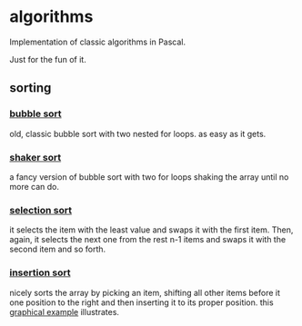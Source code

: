 # algorithms
Implementation of classic algorithms in Pascal.

Just for the fun of it.

## sorting

### [bubble sort](sorting/BubbleSort.pas)
old, classic bubble sort with two nested for loops. as easy as it gets.

### [shaker sort](sorting/Shaker.pas)
a fancy version of bubble sort with two for loops shaking the array until no more can do.

### [selection sort](sorting/SelectionSort.pas)
it selects the item with the least value and swaps it with the first item. Then, again, it selects the next one 
from the rest n-1 items and swaps it with the second item and so forth.

### [insertion sort](sorting/InsertionSort.pas)
nicely sorts the array by picking an item, shifting all other items before it one position to the right and then
inserting it to its proper position. this [graphical example](https://upload.wikimedia.org/wikipedia/commons/0/0f/Insertion-sort-example-300px.gif) illustrates.

